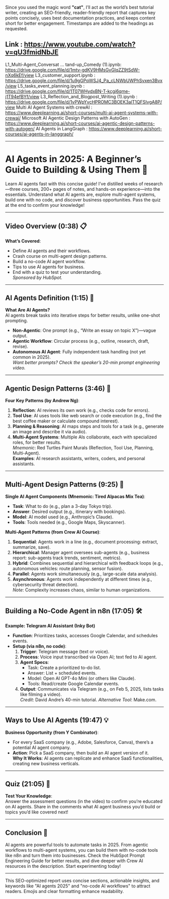 Since you used the magic word **"cat"**, I’ll act as the world’s best tutorial writer, creating an SEO-friendly, reader-friendly report that captures key points concisely, uses best documentation practices, and keeps content short for better engagement. Timestamps are added to the headings as requested.

Link : https://www.youtube.com/watch?v=qU3fmidNbJE
---
L1_Multi-Agent_Conversat ... tand-up_Comedy (1).ipynb: https://drive.google.com/file/d/1mtv-gdKV9HMsGvGIqZZ9tSdW-nXq6kEf/view
L3_customer_support.ipynb : https://drive.google.com/file/d/1u9gGPqWSJ4_Pa_cLNWbUWPhSvxen3Bvx/view
L5_tasks_event_planning.ipynb : https://drive.google.com/file/d/1T07WHydxBN-T-kcgi6qme-j1T94efBYf/view
L3_Reflection_and_Blogpost_Writing (1).ipynb : https://drive.google.com/file/d/1vPWpYvcHPROMC3BOEK3alT1QFSIvgA8P/view
Multi AI Agent Systems with crewAI : https://www.deeplearning.ai/short-courses/multi-ai-agent-systems-with-crewai/
Microsoft AI Agentic Design Patterns with AutoGen : https://www.deeplearning.ai/short-courses/ai-agentic-design-patterns-with-autogen/
AI Agents in LangGraph : https://www.deeplearning.ai/short-courses/ai-agents-in-langgraph/


---

# AI Agents in 2025: A Beginner’s Guide to Building & Using Them 🤖

Learn AI agents fast with this concise guide! I’ve distilled weeks of research—three courses, 200+ pages of notes, and hands-on experience—into the essentials. Understand what AI agents are, explore multi-agent systems, build one with no code, and discover business opportunities. Pass the quiz at the end to confirm your knowledge!

---

## Video Overview (0:38) 📋  
**What’s Covered**:  
- Define AI agents and their workflows.  
- Crash course on multi-agent design patterns.  
- Build a no-code AI agent workflow.  
- Tips to use AI agents for business.  
- End with a quiz to test your understanding.  
*Sponsored by HubSpot.*

---

## AI Agents Definition (1:15) 🧠  
**What Are AI Agents?**  
AI agents break tasks into iterative steps for better results, unlike one-shot prompting.  
- **Non-Agentic**: One prompt (e.g., “Write an essay on topic X”)—vague output.  
- **Agentic Workflow**: Circular process (e.g., outline, research, draft, revise).  
- **Autonomous AI Agent**: Fully independent task handling (not yet common in 2025).  
*Want better prompts? Check the speaker’s 20-min prompt engineering video.*

---

## Agentic Design Patterns (3:46) 🔄  
**Four Key Patterns (by Andrew Ng)**:  
1. **Reflection**: AI reviews its own work (e.g., checks code for errors).  
2. **Tool Use**: AI uses tools like web search or code execution (e.g., find the best coffee maker or calculate compound interest).  
3. **Planning & Reasoning**: AI maps steps and tools for a task (e.g., generate an image and describe it via audio).  
4. **Multi-Agent Systems**: Multiple AIs collaborate, each with specialized roles, for better results.  
*Mnemonic*: Red Turtles Paint Murals (Reflection, Tool Use, Planning, Multi-Agent).  
**Examples**: AI research assistants, writers, coders, and personal assistants.

---

## Multi-Agent Design Patterns (9:25) 🤝  
**Single AI Agent Components (Mnemonic: Tired Alpacas Mix Tea)**:  
- **Task**: What to do (e.g., plan a 3-day Tokyo trip).  
- **Answer**: Desired output (e.g., itinerary with bookings).  
- **Model**: AI model used (e.g., Anthropic’s Claude).  
- **Tools**: Tools needed (e.g., Google Maps, Skyscanner).  

**Multi-Agent Patterns (from Crew AI Course)**:  
1. **Sequential**: Agents work in a line (e.g., document processing: extract, summarize, save).  
2. **Hierarchical**: Manager agent oversees sub-agents (e.g., business report: sub-agents track trends, sentiment, metrics).  
3. **Hybrid**: Combines sequential and hierarchical with feedback loops (e.g., autonomous vehicles: route planning, sensor fusion).  
4. **Parallel**: Agents work simultaneously (e.g., large-scale data analysis).  
5. **Asynchronous**: Agents work independently at different times (e.g., cybersecurity threat detection).  
*Note*: Complexity increases chaos, similar to human organizations.

---

## Building a No-Code Agent in n8n (17:05) 🛠️  
**Example: Telegram AI Assistant (Inky Bot)**  
- **Function**: Prioritizes tasks, accesses Google Calendar, and schedules events.  
- **Setup (via n8n, no code)**:  
  1. **Trigger**: Telegram message (text or voice).  
  2. **Process**: Voice input transcribed via Open AI; text fed to AI agent.  
  3. **Agent Specs**:  
     - Task: Create a prioritized to-do list.  
     - Answer: List + scheduled events.  
     - Model: Open AI GPT-4o Mini (or others like Claude).  
     - Tools: Read/create Google Calendar events.  
  4. **Output**: Communicates via Telegram (e.g., on Feb 5, 2025, lists tasks like filming a video).  
*Credit*: David Andre’s 40-min tutorial. *Alternative Tool*: Make.com.

---

## Ways to Use AI Agents (19:47) 💡  
**Business Opportunity (from Y Combinator)**:  
- For every SaaS company (e.g., Adobe, Salesforce, Canva), there’s a potential AI agent company.  
- **Action**: Pick a SaaS company, then build an AI agent version of it.  
**Why It Works**: AI agents can replicate and enhance SaaS functionalities, creating new business verticals.

---

## Quiz (21:05) 📝  
**Test Your Knowledge**:  
Answer the assessment questions (in the video) to confirm you’re educated on AI agents. Share in the comments what AI agent business you’d build or topics you’d like covered next!

---

## Conclusion 🌟  
AI agents are powerful tools to automate tasks in 2025. From agentic workflows to multi-agent systems, you can build them with no-code tools like n8n and turn them into businesses. Check the HubSpot Prompt Engineering Guide for better results, and dive deeper with Crew AI resources in the description. Start experimenting today!  

---

This SEO-optimized report uses concise sections, actionable insights, and keywords like "AI agents 2025" and "no-code AI workflows" to attract readers. Emojis and clear formatting enhance readability.
